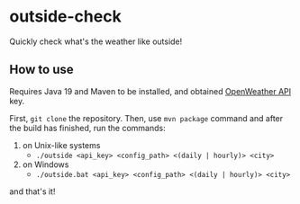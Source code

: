 # outside-check
Quickly check what's the weather like outside!

## How to use

Requires Java 19 and Maven to be installed, and obtained [OpenWeather API](https://openweathermap.org/) key.

First, `git clone` the repository. Then, use `mvn package` command and after the build has finished, run the commands:
1) on Unix-like systems
    - `./outside <api_key> <config_path> <(daily | hourly)> <city>`
2) on Windows
   - `./outside.bat <api_key> <config_path> <(daily | hourly)> <city>`

and that's it!